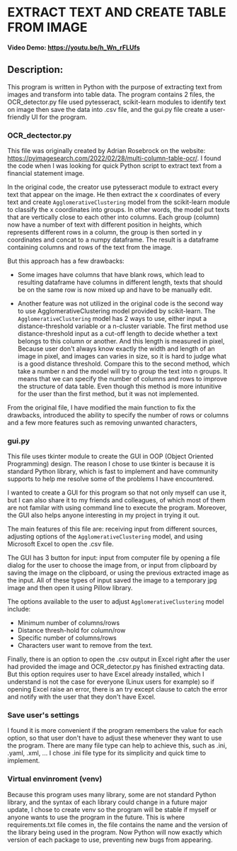 # EXTRACT TEXT AND CREATE TABLE FROM IMAGE
#### Video Demo:  https://youtu.be/h_Wn_rFLUfs
## Description:

This program is written in Python with the purpose of extracting text from images and transform into table data. The program contains 2 files, the OCR_detector.py file used pytesseract, scikit-learn modules to identify text on image then save the data into .csv file, and the gui.py file create a user-friendly UI for the program.

### OCR_dectector.py
This file was originally created by Adrian Rosebrock on the website: https://pyimagesearch.com/2022/02/28/multi-column-table-ocr/. I found the code when I was looking for quick Python script to extract text from a financial statement image. 

In the original code, the creator use pytesseract module to extract every text that appear on the image. He then extract the x coordinates of every text and create `AgglomerativeClustering` model from the scikit-learn module to classify the x coordinates into groups. In other words, the model put texts that are vertically close to each other into columns. Each group (column) now have a number of text with different position in heights, which represents different rows in a column, the group is then sorted in y coordinates and concat to a numpy dataframe. The result is a dataframe containing columns and rows of the text from the image.

But this approach has a few drawbacks:
- Some images have columns that have blank rows, which lead to resulting dataframe have columns in different length, texts that should be on the same row is now mixed up and have to be manually edit. 

- Another feature was not utilized in the original code is the second way to use AgglomerativeClustering model provided by scikit-learn. The `AgglomerativeClustering` model has 2 ways to use, either input a distance-threshold variable or a n-cluster variable. The first method use distance-threshold input as a cut-off length to decide whether a text belongs to this column or another. And this length is measured in pixel, Because user don't always know exactly the width and length of an image in pixel, and images can varies in size, so it is hard to judge what is a good distance threshold. Compare this to the second method, which take a number n and the model will try to group the text into n groups. It means that we can specify the number of columns and rows to improve the structure of data table. Even though this method is more intunitive for the user than the first method, but it was not implemented.

From the original file, I have modified the main function to fix the drawbacks, introduced the ability to specify the number of rows or columns and a few more features such as removing unwanted characters, 

### gui.py
This file uses tkinter module to create the GUI in OOP (Object Oriented Programming) design. The reason I chose to use tkinter is because it is standard Python library, which is fast to implement and have community supports to help me resolve some of the problems I have encountered.

I wanted to create a GUI for this program so that not only myself can use it, but I can also share it to my friends and colleagues, of which most of them are not familar with using command line to execute the program. Moreover, the GUI also helps anyone interesting in my project in trying it out.

The main features of this file are: receiving input from different sources, adjusting options of the `AgglomerativeClustering` model, and using Microsoft Excel to open the .csv file.

The GUI has 3 button for input: input from computer file by opening a file dialog for the user to choose the image from, or input from clipboard by saving the image on the clipboard, or using the previous extracted image as the input. All of these types of input saved the image to a temporary jpg image and then open it using Pillow library.

The options available to the user to adjust `AgglomerativeClustering` model include: 
- Minimum number of columns/rows
- Distance thresh-hold for column/row
- Specific number of columns/rows
- Characters user want to remove from the text.

Finally, there is an option to open the .csv output in Excel right after the user had provided the image and OCR_detector.py has finished extracting data. But this option requires user to have Excel already installed, which I understand is not the case for everyone (Linux users for example) so if opening Excel raise an error, there is an try except clause to catch the error and notify with the user that they don't have Excel.

### Save user's settings
I found it is more convenient if the program remembers the value for each option, so that user don't have to adjust these whenever they want to use the program. There are many file type can help to achieve this, such as .ini, .yaml, .xml, ... I chose .ini file type for its simplicity and quick time to implement.

### Virtual envinroment (venv)
Because this program uses many library, some are not standard Python library, and the syntax of each library could change in a future major update, I chose to create venv so the program will be stable if myself or anyone wants to use the program in the future. This is where requirements.txt file comes in, the file contains the name and the version of the library being used in the program. Now Python will now exactly which version of each package to use, preventing new bugs from appearing.
